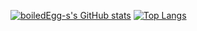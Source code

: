 [![boiledEgg-s's GitHub stats](https://github-readme-stats.vercel.app/api?username=boiledEgg-s&show_icons=true)](https://github.com/boiledEgg-s/github-readme-stats)
[![Top Langs](https://github-readme-stats.vercel.app/api/top-langs/?username=boiledEgg-s)](https://github.com/boiledEgg-s/github-readme-stats)
